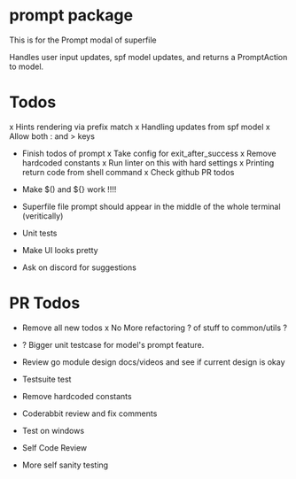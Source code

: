 # prompt package
This is for the Prompt modal of superfile

Handles user input updates, spf model updates, and returns a PromptAction to model. 

# Todos
x Hints rendering via prefix match
x Handling updates from spf model
x Allow both : and > keys
- Finish todos of prompt
x Take config for exit_after_success
x Remove hardcoded constants
x Run linter on this with hard settings
x Printing return code from shell command
x Check github PR todos
- Make $() and ${} work !!!!
- Superfile file prompt should appear in the middle of the whole terminal (veritically)
- Unit tests

- Make UI looks pretty
- Ask on discord for suggestions


# PR Todos
- Remove all new todos
x No More refactoring ? of stuff to common/utils ?
- ? Bigger unit testcase for model's prompt feature.
- Review go module design docs/videos and see if current design is okay
- Testsuite test
- Remove hardcoded constants


- Coderabbit review and fix comments
- Test on windows
- Self Code Review
- More self sanity testing